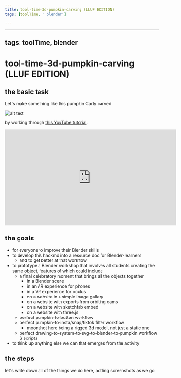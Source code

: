 ```yaml
---
title: tool-time-3d-pumpkin-carving (LLUF EDITION)
tags: [toolTime, ' blender']

---
```


---
tags: toolTime, blender
---


# tool-time-3d-pumpkin-carving (LLUF EDITION)



## the basic task

Let's make something like this pumpkin Carly carved

![alt text](https://files.slack.com/files-pri/T0HTW3H0V-F046J41P2EA/pumpkin-lit-2.jpg?pub_secret=510431207e)

by working through [this YouTube tutorial](https://www.youtube.com/watch?v=d2PVacOam4w). 

<iframe width="560" height="315" src="https://www.youtube.com/embed/d2PVacOam4w" title="YouTube video player" frameborder="0" allow="accelerometer; autoplay; clipboard-write; encrypted-media; gyroscope; picture-in-picture" allowfullscreen></iframe>

## the goals

- for everyone to improve their Blender skills
- to develop this hackmd into a resource doc for Blender-learners
    - and to get better at that workflow
- to prototype a Blender workshop that involves all students creating the same object, features of which could include
    - a final celebratory moment that brings all the objects together 
        - in a Blender scene
        - in an AR experience for phones
        - in a VR experience for oculus
        - on a website in a simple image gallery
        - on a website with exports from orbiting cams
        - on a website with sketchfab embed
        - on a website with three.js
    - perfect pumpkin-to-button workflow
    - perfect pumpkin-to-insta/snap/tiktok filter workflow
        - moonshot here being a rigged 3d model, not just a static one
    - perfect drawing-to-system-to-svg-to-blender-to-pumpkin workflow & scripts
- to think up anything else we can that emerges from the activity

## the steps

let's write down all of the things we do here, adding screenshots as we go





